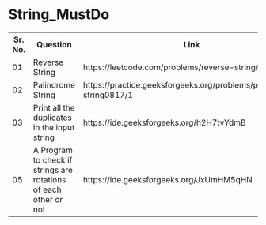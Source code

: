 # String_MustDo
<table>
  <tr>
    <th>Sr. No.</th>
    <th>Question</th>
    <th>Link</th>
    <th>Source</th>
  </tr>
  <tr>
    <td>01</td>
    <td>Reverse String</td>
    <td>https://leetcode.com/problems/reverse-string/</td>
    <td>LeetCode</td>
  </tr>
  <tr>
    <td>02</td>
    <td>Palindrome String</td>
    <td>https://practice.geeksforgeeks.org/problems/palindrome-string0817/1</td>
    <td>GeeksforGeeks</td>
  </tr>
  <tr>
    <td>03</td>
    <td>Print all the duplicates in the input string</td>
    <td>https://ide.geeksforgeeks.org/h2H7tvYdmB</td>
    <td>GeeksforGeeks</td>
  </tr>
  <tr>
    <td>05</td>
    <td>A Program to check if strings are rotations of each other or not</td>
    <td>https://ide.geeksforgeeks.org/JxUmHM5qHN</td>
    <td>GeeksforGeeks</td>
  </tr>
</table>

